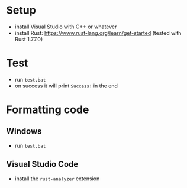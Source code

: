 # Setup

* install Visual Studio with C++ or whatever
* install Rust: https://www.rust-lang.org/learn/get-started (tested with Rust 1.77.0)

# Test

* run `test.bat`
* on success it will print `Success!` in the end

# Formatting code

## Windows

* run `test.bat`

## Visual Studio Code

* install the `rust-analyzer` extension
